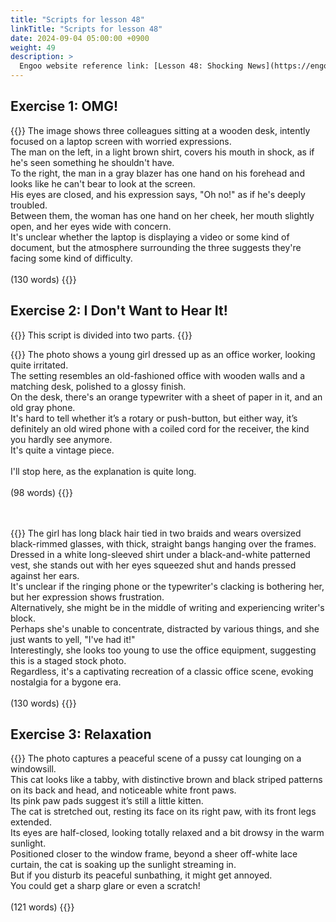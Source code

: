 ```yaml
---
title: "Scripts for lesson 48"
linkTitle: "Scripts for lesson 48"
date: 2024-09-04 05:00:00 +0900
weight: 49
description: >
  Engoo website reference link: [Lesson 48: Shocking News](https://engoo.com/app/lessons/describing-pictures-intermediate-describing-pictures-shocking-news/7yvHokz-EeeD5LNRhudU3Q?category_id=P_HriMOnEeifo0O-yMP42w&course_id=ZZasjsOnEeiHZVOMC0VfdA)
---
```


## Exercise 1: OMG!

{{<card header="**Script**">}}
The image shows three colleagues sitting at a wooden desk, intently focused on a laptop screen with worried expressions. <br/>
The man on the left, in a light brown shirt, covers his mouth in shock, as if he's seen something he shouldn't have. <br/>
To the right, the man in a gray blazer has one hand on his forehead and looks like he can't bear to look at the screen. <br/>
His eyes are closed, and his expression says, "Oh no!" as if he's deeply troubled.<br/>
Between them, the woman has one hand on her cheek, her mouth slightly open, and her eyes wide with concern.<br/>
It's unclear whether the laptop is displaying a video or some kind of document, but the atmosphere surrounding the three suggests they're facing some kind of difficulty. <br/>
<br/>
(130 words)
{{</card>}}


## Exercise 2: I Don't Want to Hear It! 

{{<alert>}}
This script is divided into two parts.
{{</alert>}}

{{<card header="**1st script**">}}
The photo shows a young girl dressed up as an office worker, looking quite irritated. <br/>
The setting resembles an old-fashioned office with wooden walls and a matching desk, polished to a glossy finish.<br/>
On the desk, there's an orange typewriter with a sheet of paper in it, and an old gray phone. <br/>
It's hard to tell whether it’s a rotary or push-button, but either way, it’s definitely an old wired phone with a coiled cord for the receiver, the kind you hardly see anymore. <br/>
It's quite a vintage piece.<br/>
<br/>
I'll stop here, as the explanation is quite long.<br/>
<br/>
(98 words)
{{</card>}}

　

{{<card header="**2nd script**">}}
The girl has long black hair tied in two braids and wears oversized black-rimmed glasses, with thick, straight bangs hanging over the frames. <br/>
Dressed in a white long-sleeved shirt under a black-and-white patterned vest, she stands out with her eyes squeezed shut and hands pressed against her ears. <br/>
It's unclear if the ringing phone or the typewriter's clacking is bothering her, but her expression shows frustration. <br/>
Alternatively, she might be in the middle of writing and experiencing writer's block.<br/>
Perhaps she's unable to concentrate, distracted by various things, and she just wants to yell, "I've had it!"<br/>
Interestingly, she looks too young to use the office equipment, suggesting this is a staged stock photo. <br/>
Regardless, it's a captivating recreation of a classic office scene, evoking nostalgia for a bygone era.<br/>
<br/>
(130 words)
{{</card>}}

## Exercise 3: Relaxation

{{<card header="**Script**">}}
The photo captures a peaceful scene of a pussy cat lounging on a windowsill. <br/>
This cat looks like a tabby, with distinctive brown and black striped patterns on its back and head, and noticeable white front paws.<br/>
Its pink paw pads suggest it’s still a little kitten. <br/>
The cat is stretched out, resting its face on its right paw, with its front legs extended. <br/>
Its eyes are half-closed, looking totally relaxed and a bit drowsy in the warm sunlight. <br/>
Positioned closer to the window frame, beyond a sheer off-white lace curtain, the cat is soaking up the sunlight streaming in. <br/>
But if you disturb its peaceful sunbathing, it might get annoyed.<br/>
You could get a sharp glare or even a scratch!<br/>
<br/>
(121 words)
{{</card>}}
